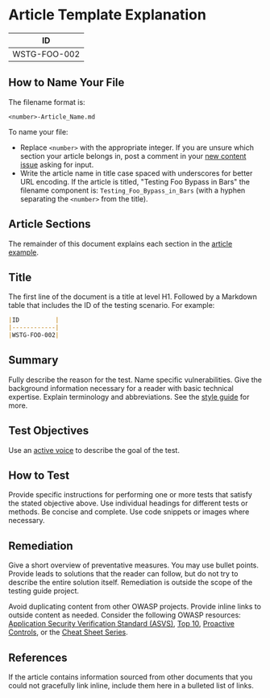 # Article Template Explanation

|ID          |
|------------|
|WSTG-FOO-002|

## How to Name Your File

The filename format is:

`<number>-Article_Name.md`

To name your file:

- Replace `<number>` with the appropriate integer. If you are unsure which section your article belongs in, post a comment in your [new content issue](https://github.com/OWASP/wstg/issues?q=is%3Aopen+is%3Aissue+label%3ANew) asking for input.
- Write the article name in title case spaced with underscores for better URL encoding. If the article is titled, "Testing Foo Bypass in Bars" the filename component is: `Testing_Foo_Bypass_in_Bars` (with a hyphen separating the `<number>` from the title).

## Article Sections

The remainder of this document explains each section in the [article example](1-Testing_for_a_Cat_in_a_Box.md).

## Title

The first line of the document is a title at level H1. Followed by a Markdown table that includes the ID of the testing scenario. For example:

```md
|ID          |
|------------|
|WSTG-FOO-002|
```

## Summary

Fully describe the reason for the test. Name specific vulnerabilities. Give the background information necessary for a reader with basic technical expertise. Explain terminology and abbreviations. See the [style guide](../../style_guide.md) for more.

## Test Objectives

Use an [active voice](../../style_guide.md#active-voice) to describe the goal of the test.

## How to Test

Provide specific instructions for performing one or more tests that satisfy the stated objective above. Use individual headings for different tests or methods. Be concise and complete. Use code snippets or images where necessary.

## Remediation

Give a short overview of preventative measures. You may use bullet points. Provide leads to solutions that the reader can follow, but do not try to describe the entire solution itself. Remediation is outside the scope of the testing guide project.

Avoid duplicating content from other OWASP projects. Provide inline links to outside content as needed. Consider the following OWASP resources: [Application Security Verification Standard (ASVS)](https://github.com/OWASP/ASVS), [Top 10](https://github.com/OWASP/Top10), [Proactive Controls](https://owasp.org/www-project-proactive-controls/), or the [Cheat Sheet Series](https://github.com/OWASP/CheatSheetSeries).

## References

If the article contains information sourced from other documents that you could not gracefully link inline, include them here in a bulleted list of links.
